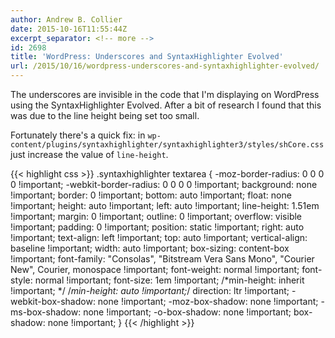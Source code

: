 ```yaml
---
author: Andrew B. Collier
date: 2015-10-16T11:55:44Z
excerpt_separator: <!-- more -->
id: 2698
title: 'WordPress: Underscores and SyntaxHighlighter Evolved'
url: /2015/10/16/wordpress-underscores-and-syntaxhighlighter-evolved/
---
```


The underscores are invisible in the code that I'm displaying on WordPress using the SyntaxHighlighter Evolved. After a bit of research I found that this was due to the line height being set too small.

<!--more-->

Fortunately there's a quick fix: in `wp-content/plugins/syntaxhighlighter/syntaxhighlighter3/styles/shCore.css` just increase the value of `line-height`.

{{< highlight css >}}
.syntaxhighlighter textarea {
  -moz-border-radius: 0 0 0 0 !important;
  -webkit-border-radius: 0 0 0 0 !important;
  background: none !important;
  border: 0 !important;
  bottom: auto !important;
  float: none !important;
  height: auto !important;
  left: auto !important;
  line-height: 1.51em !important;
  margin: 0 !important;
  outline: 0 !important;
  overflow: visible !important;
  padding: 0 !important;
  position: static !important;
  right: auto !important;
  text-align: left !important;
  top: auto !important;
  vertical-align: baseline !important;
  width: auto !important;
  box-sizing: content-box !important;
  font-family: "Consolas", "Bitstream Vera Sans Mono", "Courier New", Courier, monospace !important;
  font-weight: normal !important;
  font-style: normal !important;
  font-size: 1em !important;
  /*min-height: inherit !important; */
  /*min-height: auto !important;*/
  direction: ltr !important;
  -webkit-box-shadow: none !important;
  -moz-box-shadow: none !important;
  -ms-box-shadow: none !important;
  -o-box-shadow: none !important;
  box-shadow: none !important;
}
{{< /highlight >}}
